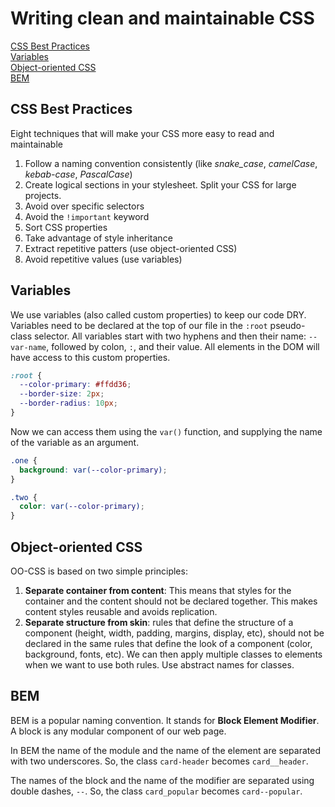 # Writing clean and maintainable CSS

[CSS Best Practices](#css-best-practices)  
[Variables](#variables)  
[Object-oriented CSS](#object-oriented-css)  
[BEM](#bem)  

## CSS Best Practices

Eight techniques that will make your CSS more easy to read and maintainable

1. Follow a naming convention consistently (like *snake_case*, *camelCase*, *kebab-case*, *PascalCase*)
2. Create logical sections in your stylesheet. Split your CSS for large projects.
3. Avoid over specific selectors
4. Avoid the `!important` keyword
5. Sort CSS properties
6. Take advantage of style inheritance
7. Extract repetitive patters (use object-oriented CSS)
8. Avoid repetitive values (use variables)

## Variables

We use variables (also called custom properties) to keep our code DRY. Variables need to be declared at the top of our file in the `:root` pseudo-class selector. All variables start with two hyphens and then their name: `--var-name`, followed by colon, `:`, and their value. All elements in the DOM will have access to this custom properties.

``` css
:root {
  --color-primary: #ffdd36;
  --border-size: 2px;
  --border-radius: 10px;
}
```

Now we can access them using the `var()` function, and supplying the name of the variable as an argument.

``` css
.one {
  background: var(--color-primary);
}

.two {
  color: var(--color-primary);
}
```

## Object-oriented CSS

OO-CSS is based on two simple principles:

1. **Separate container from content**: This means that styles for the container and the content should not be declared together. This makes content styles reusable and avoids replication.
2. **Separate structure from skin**: rules that define the structure of a component (height, width, padding, margins, display, etc), should not be declared in the same rules that define the look of a component (color, background, fonts, etc). We can then apply multiple classes to elements when we want to use both rules. Use abstract names for classes.

## BEM

BEM is a popular naming convention. It stands for **Block Element Modifier**. A block is any modular component of our web page.

In BEM the name of the module and the name of the element are separated with two underscores. So, the class `card-header` becomes `card__header`.

The names of the block and the name of the modifier are separated using double dashes, `--`. So, the class `card_popular` becomes `card--popular`.
